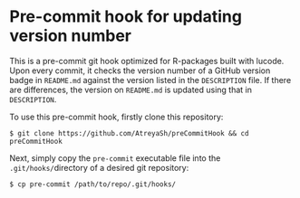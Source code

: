 # Pre-commit hook for updating version number

This is a pre-commit git hook optimized for R-packages built with lucode. Upon every commit, it checks the version number of a GitHub version badge in `README.md` against the version listed in the `DESCRIPTION` file. If there are differences, the version on `README.md` is updated using that in `DESCRIPTION`.

To use this pre-commit hook, firstly clone this repository:

```shell
$ git clone https://github.com/AtreyaSh/preCommitHook && cd preCommitHook
```

Next, simply copy the `pre-commit` executable file into the `.git/hooks/`directory of a desired git repository:

```shell
$ cp pre-commit /path/to/repo/.git/hooks/
```
